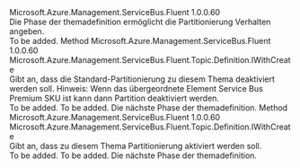 <Type Name="IWithPartitioning" FullName="Microsoft.Azure.Management.ServiceBus.Fluent.Topic.Definition.IWithPartitioning">
  <TypeSignature Language="C#" Value="public interface IWithPartitioning" />
  <TypeSignature Language="ILAsm" Value=".class public interface auto ansi abstract IWithPartitioning" />
  <TypeSignature Language="DocId" Value="T:Microsoft.Azure.Management.ServiceBus.Fluent.Topic.Definition.IWithPartitioning" />
  <TypeSignature Language="VB.NET" Value="Public Interface IWithPartitioning" />
  <TypeSignature Language="F#" Value="type IWithPartitioning = interface" />
  <AssemblyInfo>
    <AssemblyName>Microsoft.Azure.Management.ServiceBus.Fluent</AssemblyName>
    <AssemblyVersion>1.0.0.60</AssemblyVersion>
  </AssemblyInfo>
  <Interfaces />
  <Docs>
    <summary>
            Die Phase der themadefinition ermöglicht die Partitionierung Verhalten angeben.
            </summary>
    <remarks>To be added.</remarks>
  </Docs>
  <Members>
    <Member MemberName="WithoutPartitioning">
      <MemberSignature Language="C#" Value="public Microsoft.Azure.Management.ServiceBus.Fluent.Topic.Definition.IWithCreate WithoutPartitioning ();" />
      <MemberSignature Language="ILAsm" Value=".method public hidebysig newslot virtual instance class Microsoft.Azure.Management.ServiceBus.Fluent.Topic.Definition.IWithCreate WithoutPartitioning() cil managed" />
      <MemberSignature Language="DocId" Value="M:Microsoft.Azure.Management.ServiceBus.Fluent.Topic.Definition.IWithPartitioning.WithoutPartitioning" />
      <MemberSignature Language="VB.NET" Value="Public Function WithoutPartitioning () As IWithCreate" />
      <MemberSignature Language="F#" Value="abstract member WithoutPartitioning : unit -&gt; Microsoft.Azure.Management.ServiceBus.Fluent.Topic.Definition.IWithCreate" Usage="iWithPartitioning.WithoutPartitioning " />
      <MemberType>Method</MemberType>
      <AssemblyInfo>
        <AssemblyName>Microsoft.Azure.Management.ServiceBus.Fluent</AssemblyName>
        <AssemblyVersion>1.0.0.60</AssemblyVersion>
      </AssemblyInfo>
      <ReturnValue>
        <ReturnType>Microsoft.Azure.Management.ServiceBus.Fluent.Topic.Definition.IWithCreate</ReturnType>
      </ReturnValue>
      <Parameters />
      <Docs>
        <summary>
            Gibt an, dass die Standard-Partitionierung zu diesem Thema deaktiviert werden soll.
            Hinweis: Wenn das übergeordnete Element Service Bus Premium SKU ist kann dann Partition deaktiviert werden.
            </summary>
        <returns>To be added.</returns>
        <remarks>To be added.</remarks>
        <return>Die nächste Phase der themadefinition.</return>
      </Docs>
    </Member>
    <Member MemberName="WithPartitioning">
      <MemberSignature Language="C#" Value="public Microsoft.Azure.Management.ServiceBus.Fluent.Topic.Definition.IWithCreate WithPartitioning ();" />
      <MemberSignature Language="ILAsm" Value=".method public hidebysig newslot virtual instance class Microsoft.Azure.Management.ServiceBus.Fluent.Topic.Definition.IWithCreate WithPartitioning() cil managed" />
      <MemberSignature Language="DocId" Value="M:Microsoft.Azure.Management.ServiceBus.Fluent.Topic.Definition.IWithPartitioning.WithPartitioning" />
      <MemberSignature Language="VB.NET" Value="Public Function WithPartitioning () As IWithCreate" />
      <MemberSignature Language="F#" Value="abstract member WithPartitioning : unit -&gt; Microsoft.Azure.Management.ServiceBus.Fluent.Topic.Definition.IWithCreate" Usage="iWithPartitioning.WithPartitioning " />
      <MemberType>Method</MemberType>
      <AssemblyInfo>
        <AssemblyName>Microsoft.Azure.Management.ServiceBus.Fluent</AssemblyName>
        <AssemblyVersion>1.0.0.60</AssemblyVersion>
      </AssemblyInfo>
      <ReturnValue>
        <ReturnType>Microsoft.Azure.Management.ServiceBus.Fluent.Topic.Definition.IWithCreate</ReturnType>
      </ReturnValue>
      <Parameters />
      <Docs>
        <summary>
            Gibt an, dass zu diesem Thema Partitionierung aktiviert werden soll.
            </summary>
        <returns>To be added.</returns>
        <remarks>To be added.</remarks>
        <return>Die nächste Phase der themadefinition.</return>
      </Docs>
    </Member>
  </Members>
</Type>
